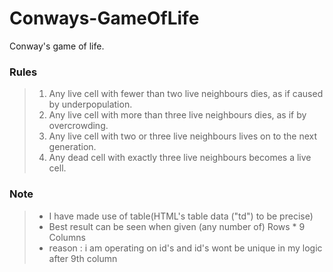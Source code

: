 # Conways-GameOfLife
Conway's game of life.

### Rules   

> 1. Any live cell with fewer than two live neighbours dies, as if caused by underpopulation.    
> 2. Any live cell with more than three live neighbours dies, as if by overcrowding.    
> 3. Any live cell with two or three live neighbours lives on to the next generation.    
> 4. Any dead cell with exactly three live neighbours becomes a live cell.   

### Note

> * I have made use of table(HTML's table data ("td") to be precise) 
> * Best result can be seen when given (any number of) Rows * 9 Columns 
> * reason : i am operating on id's and id's wont be unique in my logic after 9th column